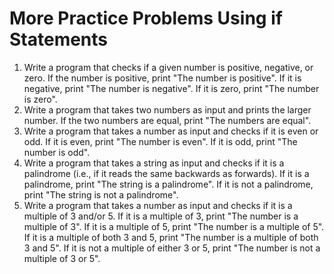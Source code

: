 <h1>More Practice Problems Using if Statements</h1>

1. Write a program that checks if a given number is positive, negative, or zero. If the number is positive, print "The number is positive". If it is negative, print "The number is negative". If it is zero, print "The number is zero".
2. Write a program that takes two numbers as input and prints the larger number. If the two numbers are equal, print "The numbers are equal".
3. Write a program that takes a number as input and checks if it is even or odd. If it is even, print "The number is even". If it is odd, print "The number is odd".
4. Write a program that takes a string as input and checks if it is a palindrome (i.e., if it reads the same backwards as forwards). If it is a palindrome, print "The string is a palindrome". If it is not a palindrome, print "The string is not a palindrome".
5. Write a program that takes a number as input and checks if it is a multiple of 3 and/or 5. If it is a multiple of 3, print "The number is a multiple of 3". If it is a multiple of 5, print "The number is a multiple of 5". If it is a multiple of both 3 and 5, print "The number is a multiple of both 3 and 5". If it is not a multiple of either 3 or 5, print "The number is not a multiple of 3 or 5".

